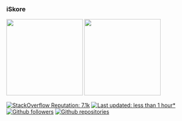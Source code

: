 ### iSkore

<span>
	<img height="200px" src="https://github-readme-stats.vercel.app/api?username=iskore&show_icons=true&include_all_commits=true&count_private=true&theme=dracula" />
	<img height="200px" src="https://github-readme-stats.vercel.app/api/top-langs/?username=iskore&layout=compact&langs_count=10&theme=dracula" />
</span>

[![StackOverflow Reputation: 7.1k](https://img.shields.io/badge/StackOverflow-7.1k-F27F33?logo=stackoverflow)](https://stackoverflow.com/users/4863783/iskore)
[![Last updated: less than 1 hour*](https://img.shields.io/badge/last%20updated-less%20than%201%20hour*-green)](https://github.com/iskore/iskore/actions)
[![Github followers](https://img.shields.io/github/followers/iskore?label=Followers)](https://github.com/iskore)
[![Github repositories](https://img.shields.io/badge/Repositories-28-2F363D?logo=github)](https://github.com/iskore)

<!--
[StackOverflow](https://stackoverflow.com/users/4863783/iskore)
Citation: https://github.com/rmariuzzo/rmariuzzo
-->

<!--
**iSkore/iSkore** is a ✨ _special_ ✨ repository because its `README.md` (this file) appears on your GitHub profile.

Here are some ideas to get you started:

- 🔭 I’m currently working on ...
- 🌱 I’m currently learning ...
- 👯 I’m looking to collaborate on ...
- 🤔 I’m looking for help with ...
- 💬 Ask me about ...
- 📫 How to reach me: ...
- 😄 Pronouns: ...
- ⚡ Fun fact: ...
-->
